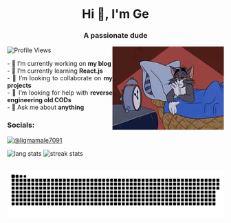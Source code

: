 <h1 align="center">Hi 👋, I'm Ge</h1>
<h3 align="center">A passionate dude</h3>

<p align="justify">
  <img src="https://komarev.com/ghpvc/?username=supplefrog&label=Profile%20views&color=0e75b6&style=flat" alt="Profile Views">
  &nbsp;&nbsp;&nbsp;&nbsp;
  <img align="right" src="images.jpeg" alt="Ge's Image">
</p>

<p align="justify">
  - 🔭 I’m currently working on <strong>my blog</strong><br>
  - 🌱 I’m currently learning <strong>React.js</strong><br>
  - 👯 I’m looking to collaborate on <strong>my projects</strong><br>
  - 🤝 I’m looking for help with <strong>reverse engineering old CODs</strong><br>
  - 💬 Ask me about <strong>anything</strong>
</p>

<h3 align="left">Socials:</h3>
<p align="left">
  <a href="https://www.youtube.com/c/@ligmamale7091" target="blank">
    <img src="https://raw.githubusercontent.com/rahuldkjain/github-profile-readme-generator/master/src/images/icons/Social/youtube.svg" alt="@ligmamale7091" height="30" width="40" />
  </a>
</p>

<p align="justify">
  <img src="https://github-readme-stats.vercel.app/api/top-langs?username=supplefrog&show_icons=true&locale=en&layout=compact" alt="lang stats">
  <img src="https://github-readme-streak-stats.herokuapp.com/?user=supplefrog&" alt="streak stats">
</p>

<br clear="both">
<img src="https://raw.githubusercontent.com/supplefrog/supplefrog/output/snake.svg" alt="Snake Animation" />
